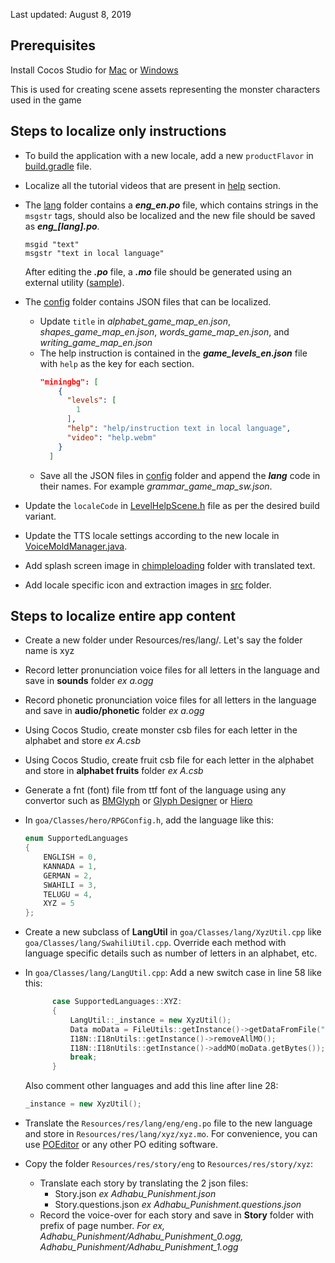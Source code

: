 Last updated: August 8, 2019

## Prerequisites
Install Cocos Studio for [Mac](http://cocos2d-x.org/filedown/CocosForMac-v3.10.dmg) or [Windows](http://cocos2d-x.org/filedown/CocosForWin-v3.10.exe)

This is used for creating scene assets representing the monster characters used in the game

## Steps to localize only instructions
 	
* To build the application with a new locale, add a new `productFlavor` in [build.gradle](https://github.com/maqsoftware/Simple-Class/blob/master/goa/proj.android-studio/goa/build.gradle) file.
* Localize all the tutorial videos that are present in [help](https://github.com/maqsoftware/Simple-Class/tree/master/goa/Resources/res/lang/eng/help) section.
* The [lang](https://github.com/maqsoftware/Simple-Class/tree/master/goa/Resources/res/lang/eng) folder contains a ***eng_en.po*** file, which contains strings in the `msgstr` tags, should also be localized and the new file should be saved as ***eng_[lang].po***.

  ```	
  msgid "text"	
  msgstr "text in local language"
  ```
  After editing the ***.po*** file, a ***.mo*** file should be generated using an external utility ([sample](https://po2mo.net/)).
* The [config](https://github.com/maqsoftware/Simple-Class/tree/master/goa/Resources/res/config) folder contains JSON files that can be localized.
 	* Update `title` in _alphabet_game_map_en.json_, _shapes_game_map_en.json_, _words_game_map_en.json_, and _writing_game_map_en.json_
	* The help instruction is contained in the ***game_levels_en.json*** file with `help` as the key for each section.	
      ```json	
      "miningbg": [	
          {	
            "levels": [	
              1	
            ],	
            "help": "help/instruction text in local language",	
            "video": "help.webm"	
          }	
        ]	
      ```
    * Save all the JSON files in [config](https://github.com/maqsoftware/Simple-Class/tree/master/goa/Resources/res/config) folder and append the ***lang*** code in their names. For example _grammar_game_map_sw.json_.
* Update the `localeCode` in [LevelHelpScene.h](https://github.com/maqsoftware/Simple-Class/blob/master/goa/Classes/menu/LevelHelpScene.h) file as per the desired build variant.
* Update the TTS locale settings according to the new locale in [VoiceMoldManager.java](https://github.com/maqsoftware/Simple-Class/blob/master/goa/proj.android-studio/goa/src/main/java/org/cocos2dx/cpp/VoiceMoldManager.java).
* Add splash screen image in [chimpleloading](https://github.com/maqsoftware/Simple-Class/tree/master/goa/Resources/res/chimpleloading) folder with translated text.
* Add locale specific icon and extraction images in [src](https://github.com/maqsoftware/Simple-Class/tree/master/goa/proj.android-studio/goa/src) folder.

## Steps to localize entire app content
- Create a new folder under Resources/res/lang/. Let's say the folder name is xyz

- Record letter pronunciation voice files for all letters in the language and save in **sounds** folder *ex a.ogg*

- Record phonetic pronunciation voice files for all letters in the language and save in **audio/phonetic** folder *ex a.ogg*

- Using Cocos Studio, create monster csb files for each letter in the alphabet and store *ex A.csb*

- Using Cocos Studio, create fruit csb file for each letter in the alphabet and store in **alphabet fruits** folder *ex A.csb*

- Generate a fnt (font) file from ttf font of the language using any convertor such as [BMGlyph](https://www.bmglyph.com) or [Glyph Designer](https://www.71squared.com/glyphdesigner) or [Hiero](https://github.com/libgdx/libgdx/wiki/Hiero)

- In `goa/Classes/hero/RPGConfig.h`, add the language like this:
  ```cpp
  enum SupportedLanguages
  {
      ENGLISH = 0,
      KANNADA = 1,
      GERMAN = 2,
      SWAHILI = 3,
      TELUGU = 4,
      XYZ = 5
  };
  ```

- Create a new subclass of **LangUtil** in `goa/Classes/lang/XyzUtil.cpp` like `goa/Classes/lang/SwahiliUtil.cpp`. Override each method with language specific details such as number of letters in an alphabet, etc.

- In `goa/Classes/lang/LangUtil.cpp`:
	Add a new switch case in line 58 like this:
  ```cpp
        case SupportedLanguages::XYZ:
        {
            LangUtil::_instance = new XyzUtil();
            Data moData = FileUtils::getInstance()->getDataFromFile("res/lang/xyz/xyz.mo");
            I18N::I18nUtils::getInstance()->removeAllMO();
            I18N::I18nUtils::getInstance()->addMO(moData.getBytes());
            break;
        }
  ```
  Also comment other languages and add this line after line 28:
  ```cpp
  _instance = new XyzUtil();
  ```
- Translate the `Resources/res/lang/eng/eng.po` file to the new language and store in `Resources/res/lang/xyz/xyz.mo`. For convenience, you can use [POEditor](https://poeditor.com/) or any other PO editing software.
- Copy the folder `Resources/res/story/eng` to `Resources/res/story/xyz`:
  - Translate each story by translating the 2 json files:
    - Story.json *ex Adhabu_Punishment.json*
    - Story.questions.json *ex Adhabu_Punishment.questions.json*
  - Record the voice-over for each story and save in **Story** folder with prefix of page number. *For ex, Adhabu_Punishment/Adhabu_Punishment_0.ogg, Adhabu_Punishment/Adhabu_Punishment_1.ogg*
